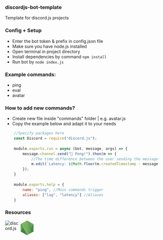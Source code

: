 ### discordjs-bot-template
Template for discord.js projects

### Config + Setup
- Enter the bot token & prefix in config.json file
- Make sure you have node.js installed
- Open terminal in project directory
- Install dependencies by command `npm install`
- Run bot by `node index.js`

### Example commands:
- ping
- eval
- avatar

### How to add new commands?
- Create new file inside "commands" folder | e.g. avatar.js
- Copy the example below and adapt it to your needs
```js
    //Specify packages here
    const Discord = require("discord.js");

    module.exports.run = async (bot, message, args) => {
        message.channel.send("🏓 Pong!").then(m => {
            //The time difference between the user sending the message and the bot response
            m.edit(`Latency: ${Math.floor(m.createdTimestamp - message.createdTimestamp)} ms`)
        });
    }

    module.exports.help = {
        name: "ping", //Main commands trigger
        aliases: ["lag", "latency"] //Aliases
    }
```

### Resources

<img align="left" width="48px" alt="discord.js" href="https://discord.js.org/#/" src="https://discord.js.org/static/logo-square.png" />
<img align="left" width="48px" alt="node.js" href="https://nodejs.org/en/" src="https://raw.githubusercontent.com/github/explore/80688e429a7d4ef2fca1e82350fe8e3517d3494d/topics/nodejs/nodejs.png" />